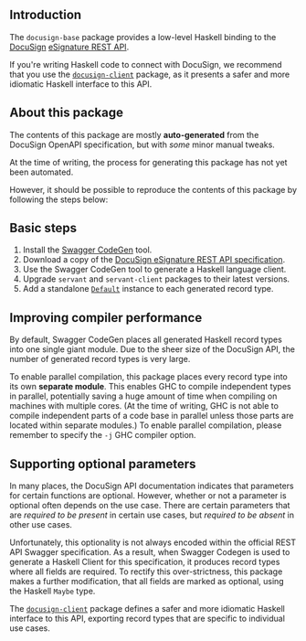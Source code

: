## Introduction

The `docusign-base` package provides a low-level Haskell binding to the [DocuSign](https://www.docusign.com/) [eSignature REST API](https://github.com/docusign/eSign-OpenAPI-Specification).

If you're writing Haskell code to connect with DocuSign, we recommend that you use the [`docusign-client`](https://github.com/capital-match/docusign-client) package, as it presents a safer and more idiomatic Haskell interface to this API.

## About this package

The contents of this package are mostly **auto-generated** from the DocuSign OpenAPI specification, but with *some* minor manual tweaks.

At the time of writing, the process for generating this package has not yet been automated.

However, it should be possible to reproduce the contents of this package by following the steps below:

## Basic steps

1. Install the [Swagger CodeGen](https://github.com/swagger-api/swagger-codegen) tool.
2. Download a copy of the [DocuSign eSignature REST API specification](https://github.com/docusign/eSign-OpenAPI-Specification/blob/master/esignature.rest.swagger.json).
3. Use the Swagger CodeGen tool to generate a Haskell language client.
4. Upgrade `servant` and `servant-client` packages to their latest versions.
5. Add a standalone [`Default`](http://hackage.haskell.org/package/data-default) instance to each generated record type.

## Improving compiler performance

By default, Swagger CodeGen places all generated Haskell record types into one single giant module. Due to the sheer size of the DocuSign API, the number of generated record types is very large.

To enable parallel compilation, this package places every record type into its own **separate module**. This enables GHC to compile independent types in parallel, potentially saving a huge amount of time when compiling on machines with multiple cores. (At the time of writing, GHC is not able to compile independent parts of a code base in parallel unless those parts are located within separate modules.) To enable parallel compilation, please remember to specify the `-j` GHC compiler option.

## Supporting optional parameters

In many places, the DocuSign API documentation indicates that parameters for certain functions are optional. However, whether or not a parameter is optional often depends on the use case. There are certain parameters that are *required to be present* in certain use cases, but *required to be absent* in other use cases.

Unfortunately, this optionality is not always encoded within the official REST API Swagger specification. As a result, when Swagger Codegen is used to generate a Haskell Client for this specification, it produces record types where all fields are required. To rectify this over-strictness, this package makes a further modification, that all fields are marked as optional, using the Haskell `Maybe` type.

The [`docusign-client`](https://github.com/capital-match/docusign-client) package defines a safer and more idiomatic Haskell interface to this API, exporting record types that are specific to individual use cases.
